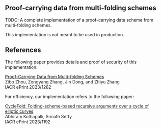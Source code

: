## Proof-carrying data from multi-folding schemes

TODO: A complete implementation of a proof-carrying data scheme from multi-folding schemes.

This implementation is not meant to be used in production. 

<!--
<center>
<img
    width="65%"
    src="https://github.com/privacy-scaling-explorations/multifolding-poc/raw/main/doc/images/multifolding_diagram.png"
/>
</center>
-->


## References

The following paper provides details and proof of security of this implementation:  

[Proof-Carrying Data from Multi-folding Schemes](https://eprint.iacr.org/2023/1282)  
Zibo Zhou, Zongyang Zhang, Jin Dong, and Zhiyu Zhang  
IACR ePrint 2023/1282

For efficiency, our implementation refers to the following paper:  

[CycleFold: Folding-scheme-based recursive arguments over a cycle of elliptic curves](https://eprint.iacr.org/2023/1192)  
Abhiram Kothapalli, Srinath Setty  
IACR ePrint 2023/1192
